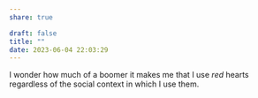 ```yaml
---
share: true

draft: false
title: ""
date: 2023-06-04 22:03:29
---
```


I wonder how much of a boomer it makes me that I use _red_ hearts regardless of the social context in which I use them.
